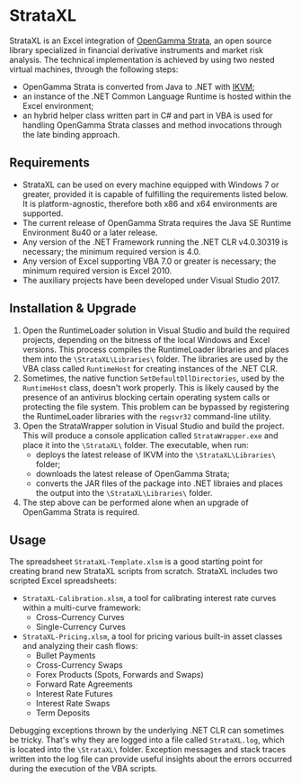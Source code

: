 # StrataXL

StrataXL is an Excel integration of [OpenGamma Strata](http://strata.opengamma.io/), an open source library specialized in financial derivative instruments and market risk analysis. The technical implementation is achieved by using two nested virtual machines, through the following steps:

 * OpenGamma Strata is converted from Java to .NET with [IKVM](https://www.ikvm.net/);
 * an instance of the .NET Common Language Runtime is hosted within the Excel environment;
 * an hybrid helper class written part in C# and part in VBA is used for handling OpenGamma Strata classes and method invocations through the late binding approach.

## Requirements

 * StrataXL can be used on every machine equipped with Windows 7 or greater, provided it is capable of fulfilling the requirements listed below. It is platform-agnostic, therefore both x86 and x64 environments are supported.
 * The current release of OpenGamma Strata requires the Java SE Runtime Environment 8u40 or a later release.
 * Any version of the .NET Framework running the .NET CLR v4.0.30319 is necessary; the minimum required version is 4.0.
 * Any version of Excel supporting VBA 7.0 or greater is necessary; the minimum required version is Excel 2010.
 * The auxiliary projects have been developed under Visual Studio 2017.

## Installation & Upgrade

 1. Open the RuntimeLoader solution in Visual Studio and build the required projects, depending on the bitness of the local Windows and Excel versions. This process compiles the RuntimeLoader libraries and places them into the `\StrataXL\Libraries\` folder. The libraries are used by the VBA class called `RuntimeHost` for creating instances of the .NET CLR.
 1. Sometimes, the native function `SetDefaultDllDirectories`, used by the `RuntimeHost` class, doesn't work properly. This is likely caused by the presence of an antivirus blocking certain operating system calls or protecting the file system. This problem can be bypassed by registering the RuntimeLoader libraries with the `regsvr32` command-line utility.
 1. Open the StrataWrapper solution in Visual Studio and build the project. This will produce a console application called `StrataWrapper.exe` and place it into the `\StrataXL\` folder. The executable, when run:
    * deploys the latest release of IKVM into the `\StrataXL\Libraries\` folder;
    * downloads the latest release of OpenGamma Strata;
    * converts the JAR files of the package into .NET libraies and places the output into the `\StrataXL\Libraries\` folder.
 1. The step above can be performed alone when an upgrade of OpenGamma Strata is required.

## Usage

The spreadsheet `StrataXL-Template.xlsm` is a good starting point for creating brand new StrataXL scripts from scratch. StrataXL includes two scripted Excel spreadsheets:

 * `StrataXL-Calibration.xlsm`, a tool for calibrating interest rate curves within a multi-curve framework:
   * Cross-Currency Curves
   * Single-Currency Curves
 * `StrataXL-Pricing.xlsm`, a tool for pricing various built-in asset classes and analyzing their cash flows:
   * Bullet Payments
   * Cross-Currency Swaps
   * Forex Products (Spots, Forwards and Swaps)
   * Forward Rate Agreements
   * Interest Rate Futures
   * Interest Rate Swaps
   * Term Deposits

Debugging exceptions thrown by the underlying .NET CLR can sometimes be tricky. That's why they are logged into a file called `StrataXL.log`, which is located into the `\StrataXL\` folder. Exception messages and stack traces written into the log file can provide useful insights about the errors occurred during the execution of the VBA scripts.
